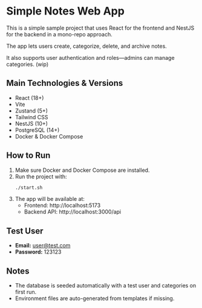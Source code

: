 # Simple Notes Web App

This is a simple sample project that uses React for the frontend and NestJS for the backend in a mono-repo approach.

The app lets users create, categorize, delete, and archive notes.

It also supports user authentication and roles—admins can manage categories. (wip)

## Main Technologies & Versions

- React (18+)
- Vite
- Zustand (5+)
- Tailwind CSS
- NestJS (10+)
- PostgreSQL (14+)
- Docker & Docker Compose

## How to Run

1. Make sure Docker and Docker Compose are installed.
2. Run the project with:
   ```sh
   ./start.sh
   ```
3. The app will be available at:
   - Frontend: http://localhost:5173
   - Backend API: http://localhost:3000/api

## Test User

- **Email:** user@test.com
- **Password:** 123123

## Notes

- The database is seeded automatically with a test user and categories on first run.
- Environment files are auto-generated from templates if missing.
